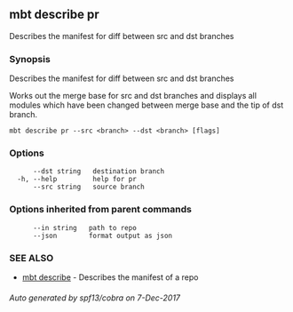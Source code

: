 ## mbt describe pr

Describes the manifest for diff between src and dst branches

### Synopsis


Describes the manifest for diff between src and dst branches

Works out the merge base for src and dst branches and 
displays all modules which have been changed between merge base and 
the tip of dst branch.	


```
mbt describe pr --src <branch> --dst <branch> [flags]
```

### Options

```
      --dst string   destination branch
  -h, --help         help for pr
      --src string   source branch
```

### Options inherited from parent commands

```
      --in string   path to repo
      --json        format output as json
```

### SEE ALSO
* [mbt describe](mbt_describe.md)	 - Describes the manifest of a repo

###### Auto generated by spf13/cobra on 7-Dec-2017
